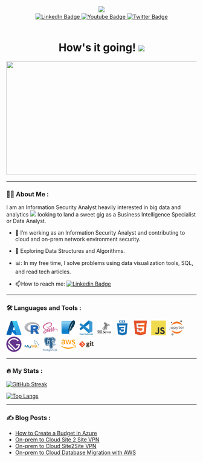 <div id="header" align="center">
  <img src="https://media.giphy.com/media/M9gbBd9nbDrOTu1Mqx/giphy.gif" width="200"/>
  <div id="badges">
    <a href="www.linkedin.com/in/carlosonthecloud">
      <img src="https://img.shields.io/badge/LinkedIn-blue?style=for-the-badge&logo=linkedin&logoColor=white" alt="LinkedIn Badge"/>
    </a>
    <a href="your-youtube-URL">
      <img src="https://img.shields.io/badge/YouTube-red?style=for-the-badge&logo=youtube&logoColor=white" alt="Youtube Badge"/>
    </a>
    <a href="https://twitter.com/CarlosOnDevops">
      <img src="https://img.shields.io/badge/Twitter-blue?style=for-the-badge&logo=twitter&logoColor=white" alt="Twitter Badge"/>
    </a>
  </div>
     <img src="https://komarev.com/ghpvc/?username=CarlosOnDevOps&style=flat-square&color=blue" alt=""/>
  <h1>
  How's it going! 
  <img src="https://media.giphy.com/media/hvRJCLFzcasrR4ia7z/giphy.gif" width="30px"/>
</h1>
</div>  

<div align="center">
  <img src="https://media.giphy.com/media/dWesBcTLavkZuG35MI/giphy.gif" width="675" height="300"/>
</div>

---

### :man_technologist: About Me :
I am an Information Security Analyst heavily interested in big data and analytics <img src="https://media.giphy.com/media/WUlplcMpOCEmTGBtBW/giphy.gif" width="30"> looking to land a sweet gig as a Business Intelligence Specialist or Data Analyst. 
- :brain: I’m working as an Information Security Analyst and contributing to cloud and on-prem network environment security.

- :seedling: Exploring Data Structures and Algorithms.

- 📊: In my free time, I solve problems using data visualization tools, SQL, and read tech articles.

- :mailbox:How to reach me: [![Linkedin Badge](https://img.shields.io/badge/LinkedIn-blue?style=for-the-badge&logo=linkedin&logoColor=white)](www.linkedin.com/in/josé-carlos-moreno-aa2a18192)

---

### :hammer_and_wrench: Languages and Tools :
<div>
  <img src="https://github.com/devicons/devicon/blob/master/icons/azure/azure-original.svg" title="Azure" alt="Azure" width="40" height="40"/>&nbsp;
  <img src="https://github.com/devicons/devicon/blob/master/icons/r/r-original.svg" title="R" alt="R" width="40" height="40"/>&nbsp;
  <img src="https://github.com/devicons/devicon/blob/master/icons/sass/sass-original.svg" title="SASS" alt="SASS" width="40" height="40"/>&nbsp;
  <img src="https://github.com/devicons/devicon/blob/master/icons/sqlite/sqlite-original.svg" title="SQLite" alt="SQLite" width="40" height="40"/>&nbsp;
  <img src="https://github.com/devicons/devicon/blob/master/icons/vscode/vscode-original-wordmark.svg" title="Visual Studio Code" alt="Visual Studio Code" width="40" height="40"/>&nbsp;
  <img src="https://github.com/devicons/devicon/blob/master/icons/microsoftsqlserver/microsoftsqlserver-plain-wordmark.svg" title="Microsoft SQL Server" alt="Microsoft SQL Server" width="40" height="40"/>&nbsp;
  <img src="https://github.com/devicons/devicon/blob/master/icons/css3/css3-plain-wordmark.svg"  title="CSS3" alt="CSS" width="40" height="40"/>&nbsp;
  <img src="https://github.com/devicons/devicon/blob/master/icons/html5/html5-original.svg" title="HTML5" alt="HTML" width="40" height="40"/>&nbsp;
  <img src="https://github.com/devicons/devicon/blob/master/icons/javascript/javascript-original.svg" title="JavaScript" alt="JavaScript" width="40" height="40"/>&nbsp;
  <img src="https://github.com/devicons/devicon/blob/master/icons/jupyter/jupyter-original-wordmark.svg" title="Jupyter" alt="Jupyter" width="40" height="40"/>&nbsp;
  <img src="https://github.com/devicons/devicon/blob/master/icons/gatsby/gatsby-original.svg" title="Gatsby"  alt="Gatsby" width="40" height="40"/>&nbsp;
  <img src="https://github.com/devicons/devicon/blob/master/icons/mysql/mysql-original-wordmark.svg" title="MySQL"  alt="MySQL" width="40" height="40"/>&nbsp;
  <img src="https://github.com/devicons/devicon/blob/master/icons/postgresql/postgresql-plain-wordmark.svg" title="PostgreSQL" alt="PostgreSQL" width="40" height="40"/>&nbsp;
  <img src="https://github.com/devicons/devicon/blob/master/icons/amazonwebservices/amazonwebservices-plain-wordmark.svg" title="AWS" alt="AWS" width="40" height="40"/>&nbsp;
  <img src="https://github.com/devicons/devicon/blob/master/icons/git/git-original-wordmark.svg" title="Git" **alt="Git" width="40" height="40"/>
</div>

---

### :fire: My Stats :
[![GitHub Streak](http://github-readme-streak-stats.herokuapp.com?user=CarlosOnDevOps&theme=radical&hide_border=true&date_format=M%20j%5B%2C%20Y%5D)](https://git.io/streak-stats)

[![Top Langs](https://github-readme-stats.vercel.app/api/top-langs/?username=CarlosOnDevOps)](https://github.com/anuraghazra/github-readme-stats)

---

### :writing_hand: Blog Posts :
<!-- BLOG-POST-LIST:START -->
- [How to Create a Budget in Azure](https://medium.com/@cmor3/how-to-create-a-budget-in-azure-95ec4fddffb1?source=rss-515980d3c555------2)
- [On-prem to Cloud Site 2 Site VPN](https://medium.com/@cmor3/on-prem-to-cloud-site-2-site-vpn-ccc212365072?source=rss-515980d3c555------2)
- [On-prem to Cloud Site2Site VPN](https://medium.com/@cmor3/on-prem-to-cloud-site2site-vpn-50f83a5d876b?source=rss-515980d3c555------2)
- [On-prem to Cloud Database Migration with AWS](https://medium.com/@cmor3/on-prem-to-cloud-database-migration-with-aws-1faedb5d33d9?source=rss-515980d3c555------2)
<!-- BLOG-POST-LIST:END -->
